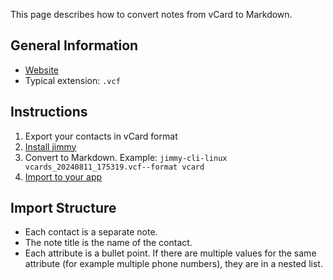 This page describes how to convert notes from vCard to Markdown.

## General Information

- [Website](https://en.wikipedia.org/wiki/VCard)
- Typical extension: `.vcf`

## Instructions

1. Export your contacts in vCard format
2. [Install jimmy](../index.md#installation)
3. Convert to Markdown. Example: `jimmy-cli-linux vcards_20240811_175319.vcf--format vcard`
4. [Import to your app](../import_instructions.md)

## Import Structure

- Each contact is a separate note.
- The note title is the name of the contact.
- Each attribute is a bullet point. If there are multiple values for the same attribute (for example multiple phone numbers), they are in a nested list.

